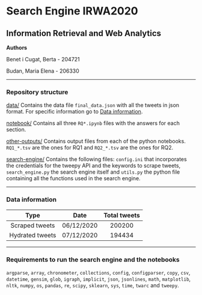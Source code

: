 # Search Engine IRWA2020
## Information Retrieval and Web Analytics
**Authors**

Benet i Cugat, Berta - 204721

Budan, Maria Elena - 206330

__________________________

### Repository structure

[data/](https://github.com/bertabenet/search_engine_IRWA2020/tree/main/data) Contains the data file `final_data.json` with all the tweets in json format. For specific information go to [Data information](#data-info).

[notebook/](https://github.com/bertabenet/search_engine_IRWA2020/tree/main/notebook) Contains all three `RQ*.ipynb` files with the answers for each section.

[other-outputs/](https://github.com/bertabenet/search_engine_IRWA2020/tree/main/other-outputs) Contains output files from each of the python notebooks. `RQ1_*.tsv` are the ones for RQ1 and `RQ2_*.tsv` are the ones for RQ2.

[search-engine/](https://github.com/bertabenet/search_engine_IRWA2020/tree/main/search-engine) Contains the following files: `config.ini` that incorporates the credentials for the tweepy API and the keywords to scrape tweets, `search_engine.py` the search engine itself and `utils.py` the python file containing all the functions used in the search engine.

__________________________

### <a name="data-info"></a> Data information

| Type | Date | Total tweets |
| :---: | :---: | :---: |
| Scraped tweets | 06/12/2020 | 200200 |
| Hydrated tweets | 07/12/2020 | 194434 |

__________________________

### Requirements to run the search engine and the notebooks
`argparse`, `array`, `chronometer`, `collections`, `config`, `configparser`, `copy`, `csv`, `datetime`, `gensim`, `glob`, `igraph`, `implicit`, `json`, `jsonlines`, `math`, `matplotlib`, `nltk`, `numpy`, `os`, `pandas`, `re`, `scipy`, `sklearn`, `sys`, `time`, `twarc` and `tweepy`.
